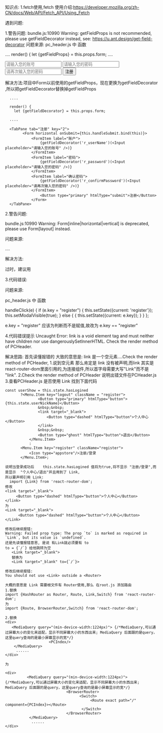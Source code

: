 知识点: 1.fetch使用,fetch 使用介绍:https://developer.mozilla.org/zh-CN/docs/Web/API/Fetch_API/Using_Fetch

遇到问题:

1.警告问题: bundle.js:10990 Warning: getFieldProps is not recommended, please use getFieldDecorator instead, see: https://u.ant.design/get-field-decorator 问题来源: pc_header.js 中 函数

 ....
 render() {
	let {getFieldProps} = this.props.form;
 ....

 <TabPane tab="注册" key="2">
 		<Form horizontal onSubmit={this.handleSubmit.bind(this)}>
 			<FormItem label="账户">
 				<Input placeholder="请输入您的账号" {...getFieldProps('r_userName')}/>
 			</FormItem>
 			<FormItem label="密码">
 				<Input type="password" placeholder="请输入您的密码" {...getFieldProps('r_password')}/>
 			</FormItem>
 			<FormItem label="确认密码">
 				<Input type="password" placeholder="请再次输入您的密码" {...getFieldProps('r_confirmPassword')}/>
 			</FormItem>
 			<Button type="primary" htmlType="submit">注册</Button>
 		</Form>
 	</TabPane>
解决方法:项目中Form以前使用的getFieldProps，现在更换为getFieldDecorator ,所以把getFieldDecorator替换掉getFieldProps

      ....

      render() {
 		let {getFieldDecorator} = this.props.form;

      ....

      <TabPane tab="注册" key="2">
      		<Form horizontal onSubmit={this.handleSubmit.bind(this)}>
      			<FormItem label="账户">
      				{getFieldDecorator('r_userName')(<Input placeholder="请输入您的账号" />)}
      			</FormItem>
      			<FormItem label="密码">
      				{getFieldDecorator('r_password')(<Input placeholder="请输入您的密码" />)}
      			</FormItem>
      			<FormItem label="确认密码">
      				{getFieldDecorator('r_confirmPassword')(<Input placeholder="请再次输入您的密码" />)}
      			</FormItem>
      				<Button type="primary" htmlType="submit">注册</Button>
      			</Form>
      </TabPane>




2.警告问题:

bundle.js:10990 Warning: Form[inline|horizontal|vertical] is deprecated, please use Form[layout] instead.

问题来源:

 <Form horizontal onSubmit={this.handleSubmit.bind(this)}> ....</Form>
解决方法:

  <Formhorizontal layout={formLayout}></Form>
  过时，建议用
  <Form layout="horizontal" layout={formLayout}></Form>




3.代码错误:

问题来源:

 pc_header.js 中 函数


 handleClick(e) {
 		if (e.key = "register") {
 			this.setState({current: 'register'});
 			this.setModalVisible(true);
 		} else {
 			{
 				this.setState({current: e.key});
 			}
 		}
 	};

 e.key = "register" 应该为判断而不是赋值,故改为 e.key == "register"




 4.代码错误提示 Uncaught Error: link is a void element tag and must neither have children nor use dangerouslySetInnerHTML. Check the render method of PCHeader.

 解决思路: 首先读懂报错的 大致的意思是: link 是一个空元素....Check the render method of PCHeader, 1.说到空元素 那么肯定是 link 没有被声明,而link 其实是 react-router-dom里面引用的,为连接组件,所以首字母需要大写"Link"而不是 "link". 2.Check the render method of PCHeader 说明出错文件在PCHeader.js 3.查看PCHeader.js 是否使用 Link 找到下面代码

    const userShow = this.state.hasLogined
           ?<Menu.Item key="logout" className = "register">
                   <Button type="primary" htmlType="button">{this.state.userNickName}</Button>
                   &nbsp;&nbsp;
                   <link target="_blank">
                       <Button type="dashed" htmlType="button">个人中心</Button>
                   </link>
                   &nbsp;&nbsp;
                   <Button type="ghost" htmlType="button">退出</Button>
               </Menu.Item>
               :
           <Menu.Item key="register" className="register">
               <Icon type="appstore"/>注册/登录
           </Menu.Item>;

    说明当登录成功后    this.state.hasLogined 值将为true,将不显示 "注册/登录",而是显示  "个人中心/退出"并且用到了 Link,
    所以要声明引用 Link:
      import {Link} from 'react-router-dom';
    修改
    <link target="_blank">
         <Button type="dashed" htmlType="button">个人中心</Button>
    </link>
    为
    <Link target="_blank">
          <Button type="dashed" htmlType="button">个人中心</Button>
    </Link>

    修改后继续报错:
    Warning: Failed prop type: The prop `to` is marked as required in `Link`, but its value is `undefined`.
    还是先读懂报错意思, 是说 有Link就必须要有 to
    to = {`/`} 给他跳转为空
       <Link target="_blank">
       替换为
       <Link target="_blank" to={`/`}>

    修改后继续报错:
    You should not use <Link> outside a <Router>

    大概的意思是 Link 需要根文件有 Router使用,那么 在root.js 添加路由
    1.替换
    import {HashRouter as Router, Route, Link,Switch} from 'react-router-dom';
    为
    import {Route, BrowserRouter,Switch} from 'react-router-dom';

    2.替换
    <div>
       <MediaQuery query="(min-device-width:1224px)"> {/*MediaQuery,可以通过屏幕大小的变化来适配，显示不同屏幕大小的东西出来; MediaQuery 后面跟的是query，这里query查询的是最小屏幕显示的宽*/}
                        <PCIndex/>
        </MediaQuery>
         ......
    </div>

    为

    <div>
              <MediaQuery query="(min-device-width:1224px)"> {/*MediaQuery,可以通过屏幕大小的变化来适配，显示不同屏幕大小的东西出来; MediaQuery 后面跟的是query，这里query查询的是最小屏幕显示的宽*/}
                                <BrowserRouter>
                                      <Switch>
                                           <Route exact path="/" component={PCIndex}></Route>
                                       </Switch>
                                </BrowserRouter>
               </MediaQuery>
                ......
    </div>